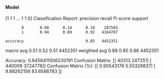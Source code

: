 #### Model
[1 1 1 ... 1 1 0]
Classification Report:
              precision    recall  f1-score   support

           0       0.08      0.14      0.10    287564
           1       0.94      0.89      0.92   4164787

    accuracy                           0.85   4452351
   macro avg       0.51      0.52      0.51   4452351
weighted avg       0.88      0.85      0.86   4452351

Accuracy: 0.8456411006230191
Confusion Matrix:
[[  40313  247251]
 [ 440009 3724778]]
Confusion Matrix (%):
[[ 0.90543176  5.55326837]
 [ 9.88262156 83.6586783 ]]
